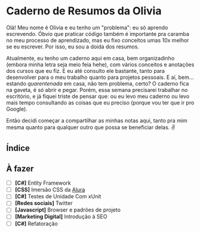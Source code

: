 # Caderno de Resumos da Olivia

Olá! Meu nome é Olivia e eu tenho um "problema": eu só aprendo escrevendo. Óbvio que praticar código também é importante pra caramba no meu processo de aprendizado, mas eu fixo conceitos umas 10x melhor se eu escrever. Por isso, eu sou a doida dos resumos.

Atualmente, eu tenho um caderno aqui em casa, bem organizadinho (embora minha letra seja meio feia hehe), com vários conceitos e anotações dos cursos que eu fiz. E eu até consulto ele bastante, tanto para desenvolver para o meu trabalho quanto para projetos pessoais. E aí, bem... estando *quarentenada* em casa, não tem problema, certo? O caderno fica na gaveta, é só abrir e pegar. Porém, essa semana precisarei trabalhar no escritório, e já fiquei triste de pensar que: ou eu levo meu caderno ou levo mais tempo consultando as coisas que eu preciso (porque vou ter que ir pro Google).

Então decidi começar a compartilhar as minhas notas aqui, tanto pra mim mesma quanto para qualquer outro que possa se beneficiar delas. :v:

## Índice

## À fazer

- [ ] **[C#]** Entity Framework
- [ ] **[CSS]** Imersão CSS da [Alura](https://www.alura.com.br/)
- [ ] **[C#]** Testes de Unidade Com xUnit
- [ ] **[Redes sociais]** Twitter
- [ ] **[Javascript]** Browser e padrões de projeto
- [ ] **[Marketing Digital]** Introdução à SEO
- [ ] **[C#]** Refatoração
